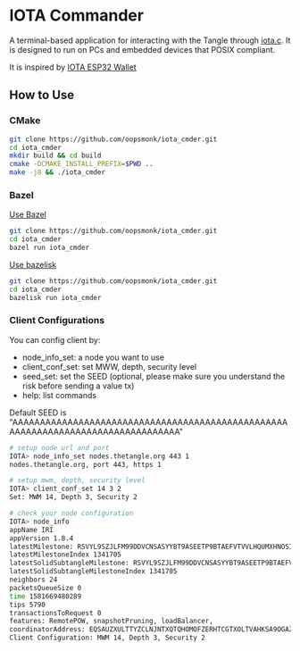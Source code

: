 # IOTA Commander  

A terminal-based application for interacting with the Tangle through [iota.c](https://github.com/iotaledger/iota.c). It is designed to run on PCs and embedded devices that POSIX compliant.  

It is inspired by [IOTA ESP32 Wallet](https://github.com/oopsmonk/iota_esp32_wallet)  

## How to Use  

### CMake  

```bash
git clone https://github.com/oopsmonk/iota_cmder.git
cd iota_cmder
mkdir build && cd build
cmake -DCMAKE_INSTALL_PREFIX=$PWD ..
make -j8 && ./iota_cmder
```

### Bazel  

[Use Bazel](https://docs.bazel.build/versions/master/install.html)  

```bash
git clone https://github.com/oopsmonk/iota_cmder.git
cd iota_cmder
bazel run iota_cmder
```

[Use bazelisk](https://github.com/bazelbuild/bazelisk)  

```bash
git clone https://github.com/oopsmonk/iota_cmder.git
cd iota_cmder
bazelisk run iota_cmder
```

### Client Configurations  

You can config client by:
* node_info_set: a node you want to use
* client_conf_set: set MWW, depth, security level
* seed_set: set the SEED (optional, please make sure you understand the risk before sending a value tx)  
* help: list commands

Default SEED is "AAAAAAAAAAAAAAAAAAAAAAAAAAAAAAAAAAAAAAAAAAAAAAAAAAAAAAAAAAAAAAAAAAAAAAAAAAAAAAAAA"  

```bash
# setup node url and port
IOTA> node_info_set nodes.thetangle.org 443 1
nodes.thetangle.org, port 443, https 1

# setup mwm, depth, security level
IOTA> client_conf_set 14 3 2
Set: MWM 14, Depth 3, Security 2

# check your node configuration
IOTA> node_info
appName IRI 
appVersion 1.8.4 
latestMilestone: RSVYL9SZJLFM99DDVCNSASYYBT9ASEETP9BTAEFVTVVLHQUMXHNOSIZMVWORQRVRRVSUMQBTKGXRA9999
latestMilestoneIndex 1341705 
latestSolidSubtangleMilestone: RSVYL9SZJLFM99DDVCNSASYYBT9ASEETP9BTAEFVTVVLHQUMXHNOSIZMVWORQRVRRVSUMQBTKGXRA9999
latestSolidSubtangleMilestoneIndex 1341705 
neighbors 24 
packetsQueueSize 0 
time 1581669480289 
tips 5790 
transactionsToRequest 0 
features: RemotePOW, snapshotPruning, loadBalancer, 
coordinatorAddress: EQSAUZXULTTYZCLNJNTXQTQHOMOFZERHTCGTXOLTVAHKSA9OGAZDEKECURBRIXIJWNPFCQIOVFVVXJVD9
Client Configuration: MWM 14, Depth 3, Security 2
```
